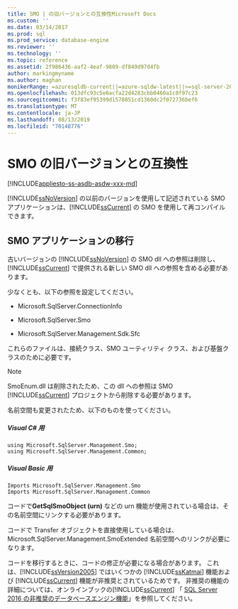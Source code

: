 ```yaml
---
title: SMO | の旧バージョンとの互換性Microsoft Docs
ms.custom: ''
ms.date: 03/14/2017
ms.prod: sql
ms.prod_service: database-engine
ms.reviewer: ''
ms.technology: ''
ms.topic: reference
ms.assetid: 2f986436-aaf2-4eaf-9809-df849d97d4fb
author: markingmyname
ms.author: maghan
monikerRange: =azuresqldb-current||=azure-sqldw-latest||>=sql-server-2016||=sqlallproducts-allversions||>=sql-server-linux-2017||=azuresqldb-mi-current
ms.openlocfilehash: 013dfc93c5e6acfa22d4283cbb0460a1c8f97c23
ms.sourcegitcommit: f3f83ef95399d1570851cd1360dc2f072736bef6
ms.translationtype: MT
ms.contentlocale: ja-JP
ms.lasthandoff: 08/13/2019
ms.locfileid: "70148776"
---
```

# <a name="backward-compatibility-in-smo"></a>SMO の旧バージョンとの互換性
[!INCLUDE[appliesto-ss-asdb-asdw-xxx-md](../../includes/appliesto-ss-asdb-asdw-xxx-md.md)]

  [!INCLUDE[ssNoVersion](../../includes/ssnoversion-md.md)] の以前のバージョンを使用して記述されている SMO アプリケーションは、[!INCLUDE[ssCurrent](../../includes/sscurrent-md.md)] の SMO を使用して再コンパイルできます。  
  
## <a name="migrating-smo-applications"></a>SMO アプリケーションの移行  
 古いバージョンの [!INCLUDE[ssNoVersion](../../includes/ssnoversion-md.md)] の SMO dll への参照は削除し、[!INCLUDE[ssCurrent](../../includes/sscurrent-md.md)] で提供される新しい SMO dll への参照を含める必要があります。  
  
 少なくとも、以下の参照を設定してください。  
  
-   Microsoft.SqlServer.ConnectionInfo  
  
-   Microsoft.SqlServer.Smo  
  
-   Microsoft.SqlServer.Management.Sdk.Sfc  
  
 これらのファイルは、接続クラス、SMO ユーティリティ クラス、および基盤クラスのために必要です。  
  
> [!NOTE]  
>  SmoEnum.dll は削除されたため、この dll への参照は SMO [!INCLUDE[ssCurrent](../../includes/sscurrent-md.md)] プロジェクトから削除する必要があります。  
  
 名前空間も変更されたため、以下のものを使ってください。  
  
##### <a name="for-visual-c"></a>Visual C# 用  
  
```  
using Microsoft.SqlServer.Management.Smo;  
using Microsoft.SqlServer.Management.Common;  
```  
  
##### <a name="for-visual-basic"></a>Visual Basic 用  
  
```  
Imports Microsoft.SqlServer.Management.Smo  
Imports Microsoft.SqlServer.Management.Common  
```  
  
 コードで**GetSqlSmoObject (urn)** などの urn 機能が使用されている場合は、その名前空間にリンクする必要があります。  
  
 コードで Transfer オブジェクトを直接使用している場合は、Microsoft.SqlServer.Management.SmoExtended 名前空間へのリンクが必要になります。  
  
 コードを移行するときに、コードの修正が必要になる場合があります。 これは、[!INCLUDE[ssVersion2005](../../includes/ssversion2005-md.md)] ではいくつかの [!INCLUDE[ssKatmai](../../includes/sskatmai-md.md)] 機能および [!INCLUDE[ssCurrent](../../includes/sscurrent-md.md)] 機能が非推奨とされているためです。 非推奨の機能の詳細については、オンラインブックの[!INCLUDE[ssCurrent](../../includes/sscurrent-md.md)] 「 [SQL Server 2016 の非推奨のデータベースエンジン機能](../../database-engine/deprecated-database-engine-features-in-sql-server-2016.md)」を参照してください。  
  
  
